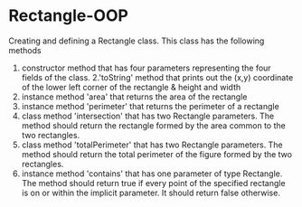 # Rectangle-OOP
Creating and defining a Rectangle class. This class has the following methods 
1. constructor method that has four parameters representing the four fields of the class. 
2.'toString' method that prints out the (x,y) coordinate of the lower left corner of the rectangle & height and width 
3. instance method 'area' that returns the area of the rectangle 
4. instance method 'perimeter' that returns the perimeter of a rectangle 
5. class method 'intersection' that has two Rectangle parameters. The method should return the rectangle formed by the area common to the two rectangles. 
6. class method 'totalPerimeter' that has two Rectangle parameters. The method should return the total perimeter of the figure formed by the two rectangles. 
7. instance method 'contains' that has one parameter of type Rectangle. The method should return true if every point of the specified rectangle is on or within the implicit parameter. It should return false otherwise.
